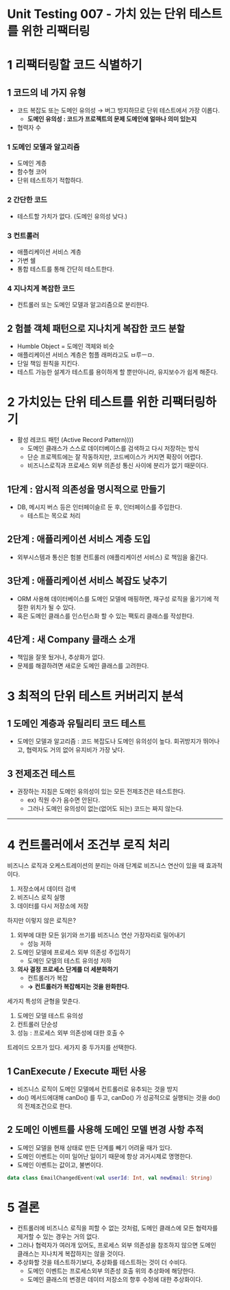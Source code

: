 # Unit Testing 007 - 가치 있는 단위 테스트를 위한 리팩터링



# 1 리팩터링할 코드 식별하기



## 1 코드의 네 가지 유형

- 코드 복잡도 또는 도메인 유의성 → 버그 방지하므로 단위 테스트에서 가장 이롭다.
  - **도메인 유의성 : 코드가 프로젝트의 문제 도메인에 얼마나 의미 있는지**
- 협력자 수



### 1 도메인 모델과 알고리즘

- 도메인 계층
- 함수형 코어
- 단위 테스트하기 적합하다.

### 2 간단한 코드

- 테스트할 가치가 없다. (도메인 유의성 낮다.)

### 3 컨트롤러

- 애플리케이션 서비스 계층
- 가변 쉘
- 통합 테스트를 통해 간단히 테스트한다.

### 4 지나치게 복잡한 코드

- 컨트롤러 또는 도메인 모델과 알고리즘으로 분리한다.





## 2 험블 객체 패턴으로 지나치게 복잡한 코드 분할

- Humble Object = 도메인 객체와 비슷
- 애플리케이션 서비스 계층은 험플 래퍼라고도 ㅂ루ㅡㅁ.
- 단일 책임 원칙을 지킨다.
- 테스트 가능한 설계가 테스트를 용이하게 할 뿐만아니라, 유지보수가 쉽게 해준다.



# 2 가치있는 단위 테스트를 위한 리팩터링하기



- 활성 레코드 패턴 (Active Record Pattern))))
  - 도메인 클래스가 스스로 데이터베이스를 검색하고 다시 저장하는 방식
  - 단순 프로젝트에는 잘 작동하지만, 코드베이스가 커지면 확장이 어렵다.
  - 비즈니스로직과 프로세스 외부 의존성 통신 사이에 분리가 없기 때문이다.



## 1단계 : 암시적 의존성을 명시적으로 만들기

- DB, 메시지 버스 등은 인터페이슬르 둔 후, 인터페이스를 주입한다.
  - 테스트는 목으로 처리



## 2단계 : 애플리케이션 서비스 계층 도입 

- 외부시스템과 통신은 험블 컨트롤러 (애플리케이션 서비스) 로 책임을 옮긴다.



## 3단계 : 애플리케이션 서비스 복잡도 낮추기

- ORM 사용해 데이터베이스를 도메인 모델에 매핑하면, 재구성 로직을 옮기기에 적절한 위치가 될 수 있다.
- 혹은 도메인 클래스를 인스턴스화 할 수 있는 팩토리 클래스를 작성한다.



## 4단계 : 새 Company 클래스 소개

- 책임을 잘못 뒀거나, 추상화가 없다.
- 문제를 해결하려면 새로운 도메인 클래스를 고려한다.



# 3 최적의 단위 테스트 커버리지 분석



## 1 도메인 계층과 유틸리티 코드 테스트

- 도메인 모델과 알고리즘 : 코드 복잡도나 도메인 유의성이 높다. 회귀방지가 뛰어나고, 협력자도 거의 없어 유지비가 가장 낮다.



## 3 전제조건 테스트

- 권장하는 지침은 도메인 유의성이 있는 모든 전제조건은 테스트한다.
  - ex) 직원 수가 음수면 안된다.
  - 그러나 도메인 유의성이 없는(없어도 되는) 코드는 짜지 않는다.





---

# 4 컨트롤러에서 조건부 로직 처리

비즈니스 로직과 오케스트레이션의 분리는 아래 단계로 비즈니스 연산이 있을 때 효과적이다.

1. 저장소에서 데이터 검색
2. 비즈니스 로직 실행
3. 데이터를 다시 저장소에 저장

하지만 이렇지 않은 로직은?

1. 외부에 대한 모든 읽기와 쓰기를 비즈니스 연산 가장자리로 밀어내기
   - 성능 저하
2. 도메인 모델에 프로세스 외부 의존성 주입하기
   - 도메인 모델의 테스트 유의성 저하
3. **의사 결정 프로세스 단계를 더 세분화하기**
   - 컨트롤러가 복잡
   - **→ 컨트롤러가 복잡해지는 것을 완화한다.**





세가지 특성의 균형을 맞춘다.

1. 도메인 모델 테스트 유의성
2. 컨트롤러 단순성
3. 성능 : 프로세스 외부 의존성에 대한 호출 수

트레이드 오프가 있다. 세가지 중 두가지를 선택한다.





## 1 CanExecute / Execute 패턴 사용

- 비즈니스 로직이 도메인 모델에서 컨트롤러로 유추되는 것을 방지
- do() 메서드에대해 canDo() 를 두고, canDo() 가 성공적으로 실행되는 것을 do() 의 전제조건으로 한다.



## 2 도메인 이벤트를 사용해 도메인 모델 변경 사항 추적

- 도메인 모델을 현재 상태로 만든 단계를 빼기 어려울 때가 있다.
- 도메인 이벤트는 이미 일어난 일이기 때문에 항상 과거시제로 명명한다.
- 도메인 이벤트는 값이고, 불변이다.

```kotlin
data class EmailChangedEvent(val userId: Int, val newEmail: String)
```





# 5 결론

- 컨트롤러에 비즈니스 로직을 피할 수 없는 것처럼, 도메인 클래스에 모든 협력자를 제거할 수 있는 경우는 거의 없다.
- 그러나 협력자가 여러개 있어도, 프로세스 외부 의존성을 참조하지 않으면 도메인 클래스는 지나치게 복잡하지는 않을 것이다.
- 추상화할 것을 테스트하기보다, 추상화를 테스트하는 것이 더 수비다.
  - 도메인 이벤트는 프로세스외부 의존성 호출 위의 추상화에 해당한다.
  - 도메인 클래스의 변경은 데이터 저장소의 향후 수정에 대한 추상화이다.

